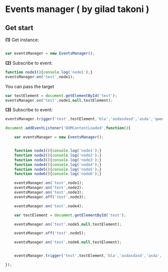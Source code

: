 # Events manager ( by gilad takoni )

## Get start

**(1)** Get instance:
```javascript

var eventsManager = new EventsManager();

```

**(2)** Subscribe to event:

```javascript
function node1(){console.log('node1');}
eventsManager.on('test',node1);
```

You can pass the target
```javascript
var testElement = document.getElementById('test');
eventsManager.on('test',node1,null,testElement);
```

**(3)** Subscribe to event:
```javascript
eventsManager.trigger('test',testElement,'bla','asdasdasd','asda','qweqwe');
```



```javascript
document.addEventListener('DOMContentLoaded',function(){

    var eventsManager = new EventsManager();


    function node1(){console.log('node1');}
    function node2(){console.log('node2');}
    function node3(){console.log('node3');}
    function node4(){console.log('node4');}
    function node5(){console.log('node5');}
    function node6(){console.log('node6');}

    eventsManager.on('test',node1);
    eventsManager.on('test',node2);
    eventsManager.on('test',node3);
    eventsManager.off('test',node3);

    eventsManager.on('test',node4);

    var testElement = document.getElementById('test');

    eventsManager.on('test',node5,null,testElement);

    eventsManager.off('test',node5);

    eventsManager.on('test',node6,null,testElement);


    eventsManager.trigger('test',testElement,'bla','asdasdasd','asda','qweqwe');

});
```
